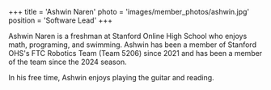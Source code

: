 +++
title = 'Ashwin Naren'
photo = 'images/member_photos/ashwin.jpg'
position = 'Software Lead'
+++

Ashwin Naren is a freshman at Stanford Online High School who enjoys math, programing, and swimming.
Ashwin has been a member of Stanford OHS's FTC Robotics Team (Team 5206) since 2021
and has been a member of the team since the 2024 season.

In his free time, Ashwin enjoys playing the guitar and reading.

